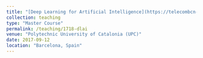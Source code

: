 ```yaml
---
title: "[Deep Learning for Artificial Intelligence](https://telecombcn-dl.github.io/2017-dlai/)"
collection: teaching
type: "Master Course"
permalink: /teaching/1718-dlai
venue: "Polytechnic University of Catalonia (UPC)"
date: 2017-09-12
location: "Barcelona, Spain"
---
```


